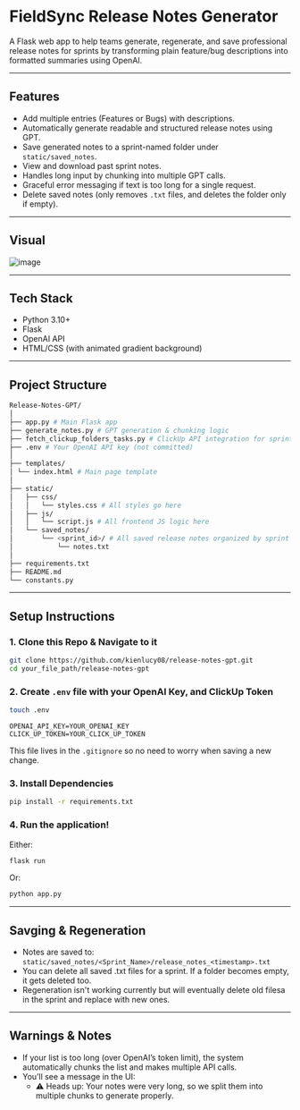 # FieldSync Release Notes Generator

A Flask web app to help teams generate, regenerate, and save professional release notes for sprints by transforming plain feature/bug descriptions into formatted summaries using OpenAI.

---

## Features

- Add multiple entries (Features or Bugs) with descriptions.
- Automatically generate readable and structured release notes using GPT.
- Save generated notes to a sprint-named folder under `static/saved_notes`.
- View and download past sprint notes.
- Handles long input by chunking into multiple GPT calls.
- Graceful error messaging if text is too long for a single request.
- Delete saved notes (only removes `.txt` files, and deletes the folder only if empty).

---

## Visual

![image](https://github.com/user-attachments/assets/c1b6742e-71ae-40d2-aac5-08662e2a9937)

---

## Tech Stack

- Python 3.10+
- Flask
- OpenAI API
- HTML/CSS (with animated gradient background)

---

## Project Structure

```bash
Release-Notes-GPT/
│
├── app.py # Main Flask app
├── generate_notes.py # GPT generation & chunking logic
├── fetch_clickup_folders_tasks.py # ClickUp API integration for sprint names and tasks for FieldSync Software Development Folders
├── .env # Your OpenAI API key (not committed)
│
├── templates/
│ └── index.html # Main page template
│
├── static/
│   ├── css/
│   │   └── styles.css # All styles go here
│   ├── js/
│   │   └── script.js # All frontend JS logic here
│   └── saved_notes/
│       └── <sprint_id>/ # All saved release notes organized by sprint ID   
│           └── notes.txt     
│
├── requirements.txt
├── README.md
└── constants.py
```


---

## Setup Instructions

### 1. Clone this Repo & Navigate to it

```bash
git clone https://github.com/kienlucy08/release-notes-gpt.git
cd your_file_path/release-notes-gpt
```

### 2. Create `.env` file with your OpenAI Key, and ClickUp Token

```bash
touch .env
```
```env
OPENAI_API_KEY=YOUR_OPENAI_KEY
CLICK_UP_TOKEN=YOUR_CLICK_UP_TOKEN
```
This file lives in the `.gitignore` so no need to worry when saving a new change.

### 3. Install Dependencies

```bash
pip install -r requirements.txt
```

### 4. Run the application!

Either:
```bash
flask run
```

Or:
```bash
python app.py
```

---

## Savging & Regeneration
- Notes are saved to: `static/saved_notes/<Sprint_Name>/release_notes_<timestamp>.txt`
- You can delete all saved .txt files for a sprint. If a folder becomes empty, it gets deleted too.
- Regeneration isn't working currently but will eventually delete old filesa in the sprint and replace with new ones.

---

## Warnings & Notes
- If your list is too long (over OpenAI’s token limit), the system automatically chunks the list and makes multiple API calls.
- You’ll see a message in the UI:
  - ⚠️ Heads up: Your notes were very long, so we split them into multiple chunks to generate properly.
